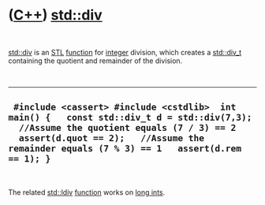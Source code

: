 
 

 

 

 

 

([C++](Cpp.md)) [std::div](CppStdDiv.md)
=======================================

 

[std::div](CppStdDiv.md) is an [STL](CppStl.md)
[function](CppFunction.md) for [integer](CppInt.md) division, which
creates a [std::div\_t](CppDiv_t.md) containing the quotient and
remainder of the division.

 

  ---------------------------------------------------------------------------------------------------------------------------------------------------------------------------------------------------------------------------------------
  ` #include <cassert> #include <cstdlib>  int main() {   const std::div_t d = std::div(7,3);   //Assume the quotient equals (7 / 3) == 2   assert(d.quot == 2);   //Assume the remainder equals (7 % 3) == 1   assert(d.rem  == 1); }`
  ---------------------------------------------------------------------------------------------------------------------------------------------------------------------------------------------------------------------------------------

 

The related [std::ldiv](CppLdiv.md) [function](CppFunction.md) works
on [long ints](CppLongInt.md).

 

 

 

 

 

 

